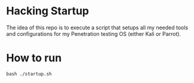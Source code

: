 # Hacking Startup

The idea of this repo is to execute a script that setups all my needed tools and configurations for my Penetration testing OS (either Kali or Parrot).

# How to run

```shell
bash ./startup.sh
```